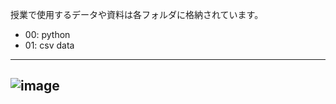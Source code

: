 授業で使用するデータや資料は各フォルダに格納されています。
* 00: python
* 01: csv data
---
![image](https://user-images.githubusercontent.com/130117169/232673081-f3f1565d-f9b2-4ed3-b2ea-d872c8889cfb.png)
---
